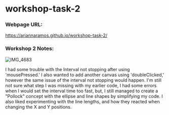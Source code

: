 # workshop-task-2
### Webpage URL:
https://ariannaramos.github.io/workshop-task-2/

### Workshop 2 Notes:
![IMG_4683](https://github.com/AriannaRamos/workshop-task-2/assets/161787815/16b0caa2-f0a0-4a1d-8060-8281b7922439)

I had some trouble with the Interval not stopping after using 'mousePressed.' I also wanted to add another canvas using 'doubleClicked,' however the same issue of the interval not stopping would happen. I'm still not sure what step I was missing with my earlier code, I had some errors when I would set the interval time too fast, but, I still managed to create a "Pollock" concept with the ellipse and line shapes by simplifying my code. I also liked experimenting with the line lengths, and how they reacted when changing the X and Y positions. 
